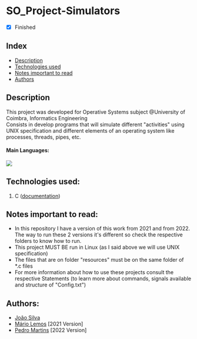 # SO_Project-Simulators

- [x] Finished

## Index
- [Description](#description)
- [Technologies used](#technologies-used)
- [Notes important to read](#notes-important-to-read)
- [Authors](#authors)

## Description
This project was developed for Operative Systems subject @University of Coimbra, Informatics Engineering <br>
Consists in develop programs that will simulate different "activities" using UNIX specification and different elements of an operating system like processes, threads, pipes, etc.

#### Main Languages:
![](https://img.shields.io/badge/-C-333333?style=flat&logo=C%2B%2B&logoColor=5459E2) 

## Technologies used:
1. C ([documentation](https://devdocs.io/c/))

## Notes important to read:
   - In this repository I have a version of this work from 2021 and from 2022. The way to run these 2 versions it's different so check the respective folders to know how to run.
   - This project MUST BE run in Linux (as I said above we will use UNIX specification)
   - The files that are on folder "resources" must be on the same folder of *.c files 
   - For more information about how to use these projects consult the respective Statements (to learn more about commands, signals available and structure of "Config.txt")

## Authors:
- [João Silva](https://github.com/ikikara)
- [Mário Lemos](https://github.com/MrMarito) [2021 Version]
- [Pedro Martins](https://github.com/PedroMartinsUC) [2022 Version]

